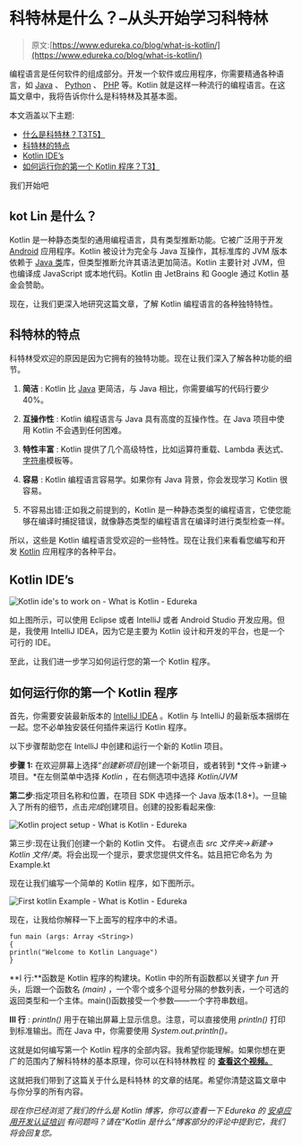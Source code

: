 # 科特林是什么？–从头开始学习科特林

> 原文:[https://www.edureka.co/blog/what-is-kotlin/](https://www.edureka.co/blog/what-is-kotlin/)

编程语言是任何软件的组成部分。开发一个软件或应用程序，你需要精通各种语言，如 [Java](https://www.edureka.co/blog/java-tutorial/) 、 [Python](https://www.edureka.co/blog/python-tutorial/) 、 [PHP](https://www.edureka.co/blog/php-tutorial-for-beginners/) 等。Kotlin 就是这样一种流行的编程语言。在这篇文章中，我将告诉你什么是科特林及其基本面。

本文涵盖以下主题:

*   [什么是科特林？T3T5】](#WhatisKotlin?)
*   [科特林的特点](#FeaturesofKotlin)
*   [Kotlin IDE’s](#KotlinIDE's)
*   [如何运行你的第一个 Kotlin 程序？T3】](#HowtorunafirstKotlinprogram?)

我们开始吧

## **kot Lin 是什么？**

Kotlin 是一种静态类型的通用编程语言，具有类型推断功能。它被广泛用于开发 [Android](https://www.edureka.co/blog/android-tutorial/) 应用程序。Kotlin 被设计为完全与 Java 互操作，其标准库的 JVM 版本依赖于 [Java 类](https://www.edureka.co/blog/java-objects-and-classes/)库，但类型推断允许其语法更加简洁。Kotlin 主要针对 JVM，但也编译成 JavaScript 或本地代码。Kotlin 由 JetBrains 和 Google 通过 Kotlin 基金会赞助。

现在，让我们更深入地研究这篇文章，了解 Kotlin 编程语言的各种独特特性。

## **科特林的特点**

科特林受欢迎的原因是因为它拥有的独特功能。现在让我们深入了解各种功能的细节。

1.  **简洁** : Kotlin 比 [Java](https://www.edureka.co/blog/what-is-java/) 更简洁，与 Java 相比，你需要编写的代码行要少 40%。

2.  **互操作性** : Kotlin 编程语言与 Java 具有高度的互操作性。在 Java 项目中使用 Kotlin 不会遇到任何困难。

3.  **特性丰富** : Kotlin 提供了几个高级特性，比如运算符重载、Lambda 表达式、[字符串](https://www.edureka.co/blog/cheatsheets/java-string-cheat-sheet/)模板等。

4.  **容易** : Kotlin 编程语言容易学。如果你有 Java 背景，你会发现学习 Kotlin 很容易。

5.  不容易出错:正如我之前提到的，Kotlin 是一种静态类型的编程语言，它使您能够在编译时捕捉错误，就像静态类型的编程语言在编译时进行类型检查一样。

所以，这些是 Kotlin 编程语言受欢迎的一些特性。现在让我们来看看您编写和开发 [Kotlin](https://kotlinlang.org/docs/reference/) 应用程序的各种平台。

## **Kotlin IDE’s**

![Kotlin ide's to work on - What is Kotlin - Edureka](../Images/0350fbbfac7817f8d4f7f6dba5efa405.png)

如上图所示，可以使用 Eclipse 或者 IntelliJ 或者 Android Studio 开发应用。但是，我使用 IntelliJ IDEA，因为它是主要为 Kotlin 设计和开发的平台，也是一个可行的 IDE。

至此，让我们进一步学习如何运行您的第一个 Kotlin 程序。

## **如何运行你的第一个 Kotlin 程序**

首先，你需要安装最新版本的  [IntelliJ IDEA](http://www.jetbrains.com/idea/download/index.html) 。Kotlin 与 IntelliJ 的最新版本捆绑在一起。您不必单独安装任何插件来运行 Kotlin 程序。

以下步骤帮助您在 IntelliJ 中创建和运行一个新的 Kotlin 项目。

**步骤 1:** 在欢迎屏幕上选择“*创建新项目*创建一个新项目，或者转到  *文件→新建→项目。*在左侧菜单中选择 *Kotlin* ，在右侧选项中选择 *Kotlin/JVM*

**第二步**:指定项目名称和位置，在项目 SDK 中选择一个 Java 版本(1.8+)。一旦输入了所有的细节，点击*完成*创建项目。创建的投影看起来像:

![Kotlin project setup - What is Kotlin - Edureka](../Images/5214a49e3b8c69b52ad2ec552ac9122b.png)

第三步:现在让我们创建一个新的 Kotlin 文件。  右键点击 *src 文件夹→新建→ Kotlin 文件/类*。将会出现一个提示，要求您提供文件名。姑且把它命名为 为 Example.kt

现在让我们编写一个简单的 Kotlin 程序，如下图所示。

![First kotlin Example - What is Kotlin - Edureka](../Images/f5b09dbbca7efc66fd93a6d46d40b6d8.png)

现在，让我给你解释一下上面写的程序中的术语。

```
fun main (args: Array <String>)
{
println("Welcome to Kotlin Language")
}
```

**I 行:**函数是 Kotlin 程序的构建块。Kotlin 中的所有函数都以关键字 *fun* 开头，后跟一个函数名 *(main)* ，一个零个或多个逗号分隔的参数列表，一个可选的返回类型和一个主体。main()函数接受一个参数——一个字符串数组。

**III 行** : *println()* 用于在输出屏幕上显示信息。注意，可以直接使用 *println()* 打印到标准输出。而在 Java 中，你需要使用 *System.out.println()。*

这就是如何编写第一个 Kotlin 程序的全部内容。我希望你能理解。如果你想在更广的范围内了解科特林的基本原理，你可以在科特林教程 的 **[查看这个视频。](https://www.youtube.com/watch?v=y1ikxe24zjs&t=1403s)**

这就把我们带到了这篇关于什么是科特林 的文章的结尾。希望你清楚这篇文章中与你分享的所有内容。

*现在你已经浏览了我们的什么是 Kotlin 博客，你可以查看一下 Edureka 的  [安卓应用开发认证培训](https://www.edureka.co/android-development-certification-course)* *有问题吗？请在“Kotlin 是什么”博客部分的评论中提到它，我们将会回复您。*
